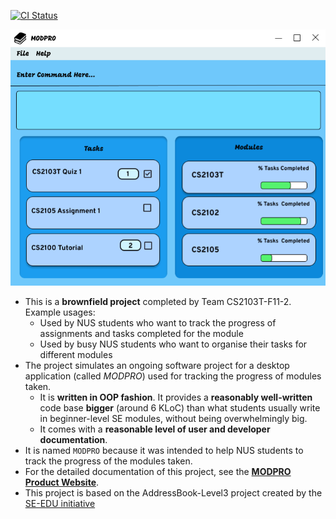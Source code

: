 [![CI Status](https://github.com/se-edu/addressbook-level3/workflows/Java%20CI/badge.svg)](https://github.com/se-edu/addressbook-level3/actions)

![Ui](docs/images/Ui.png)

* This is a **brownfield project** completed by Team CS2103T-F11-2.</br>
  Example usages:
  * Used by NUS students who want to track the progress of assignments and tasks completed for the module 
  * Used by busy NUS students who want to organise their tasks for different modules
* The project simulates an ongoing software project for a desktop application (called _MODPRO_) used for tracking the progress of modules taken.
  * It is **written in OOP fashion**. It provides a **reasonably well-written** code base **bigger** (around 6 KLoC) than what students usually write in beginner-level SE modules, without being overwhelmingly big.
  * It comes with a **reasonable level of user and developer documentation**.
* It is named `MODPRO` because it was intended to help NUS students to track the progress of the modules taken.
* For the detailed documentation of this project, see the **[MODPRO Product Website](https://ay2223s1-cs2103t-f11-2.github.io/tp)**.
* This project is based on the AddressBook-Level3 project created by the [SE-EDU initiative](https://se-education.org)
